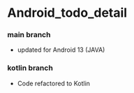 # Android_todo_detail
### main branch
* updated for Android 13 (JAVA)
### kotlin branch
* Code refactored to Kotlin
